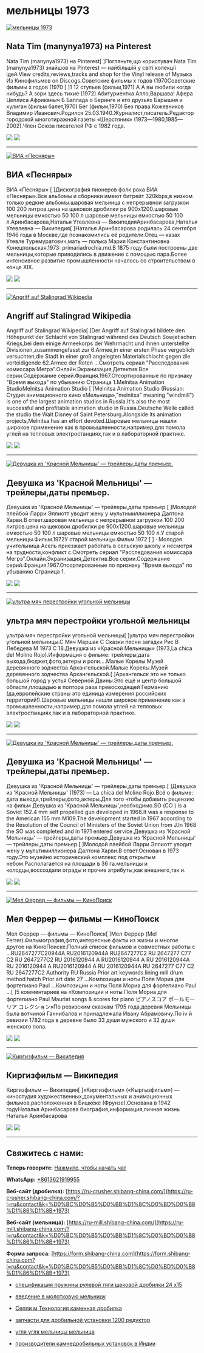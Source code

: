 # мельницы 1973

<a href="https://swt.shibang-china.com/?l=ru&img&k=%D0%BC%D0%B5%D0%BB%D1%8C%D0%BD%D0%B8%D1%86%D1%8B+1973" target="_blank">![мельницы 1973](http://static.shibang-china.com/all-800x300/1126.jpg)</a>

## Nata Tim (manynya1973) на Pinterest
Nata Tim (manynya1973) на Pinterest[ ]Погляньте,що користувач Nata Tim (manynya1973) знайшов на Pinterest — найбільшій у світі колекції ідей.View credits,reviews,tracks and shop for the Vinyl release of Музыка Из Кинофильмов on Discogs.Советские фильмы х годов (1970Советские фильмы х годов (1970 [ ]1 12 стульев (фильм,1971) А А вы любили когда нибудь? А зори здесь тихие (1972) Абитуриентка Алло,Варшава! Афера Цеплиса Африканыч Б Баллада о Беринге и его друзьях Барышня и хулиган (фильм балет,1970) Бег (фильм,1970) Без права.Кожевников Владимир Иванович.Родился 25.03.1940.Журналист,писатель.Редактор городской многотиражной газеты &#171;Шерстяник&#187; (1973—1980,1985—2002).Член Союза писателей РФ с 1982 года.


<a href="https://whatsapp.shibangsoft.com/WhatsApp.php" target="_blank" title="WhatsApp">![](http://static.shibang-china.com/icon/whatsapp.png)</a> <a href="https://swt.shibang-china.com/?l=ru&icon&k=%D0%BC%D0%B5%D0%BB%D1%8C%D0%BD%D0%B8%D1%86%D1%8B+1973" target="_blank">![](http://static.shibang-china.com/icon/chat-ru.png)</a>

---

<a href="https://swt.shibang-china.com/?l=ru&img&k=%D0%BC%D0%B5%D0%BB%D1%8C%D0%BD%D0%B8%D1%86%D1%8B+1973" target="_blank">![ВИА &#171;Песняры&#187;](http://static.shibang-china.com/all-800x300/188.jpg)</a>

## ВИА &#171;Песняры&#187;
ВИА &#171;Песняры&#187; [ ]Дискография пионеров фолк рока ВИА &#171;Песняры&#187;.Все альбомы и сборники имеют битрейт 320kbps,в низком только редкие альбомы.шаровая мельница с непрерывнои загрузкои 100 200 литров.цена на щековои дробилки pe 900х1200.шаровые мельницы емкостью 50 100 л шаровые мельницы емкостью 50 100 л.Аринбасарова,Наталья Утевлевна — ВикипедияАринбасарова,Наталья Утевлевна — Википедия[ ]Наталья Аринбасарова родилась 24 сентября 1946 года в Москве,где познакомились её родители.Отец — казах Утевле Туремуратович,мать — полька Мария Константиновна Конецпольская.1973: primariadrochia.md.В 1875 году были построены две мельницы,которые приводились в движение с помощью пара.Более интенсивное развитие промышленности началось со строительством в конце XIX.


<a href="https://whatsapp.shibangsoft.com/WhatsApp.php" target="_blank" title="WhatsApp">![](http://static.shibang-china.com/icon/whatsapp.png)</a> <a href="https://swt.shibang-china.com/?l=ru&icon&k=%D0%BC%D0%B5%D0%BB%D1%8C%D0%BD%D0%B8%D1%86%D1%8B+1973" target="_blank">![](http://static.shibang-china.com/icon/chat-ru.png)</a>

---

<a href="https://swt.shibang-china.com/?l=ru&img&k=%D0%BC%D0%B5%D0%BB%D1%8C%D0%BD%D0%B8%D1%86%D1%8B+1973" target="_blank">![Angriff auf Stalingrad Wikipedia](http://static.shibang-china.com/all-800x300/522.jpg)</a>

## Angriff auf Stalingrad Wikipedia
Angriff auf Stalingrad Wikipedia[ ]Der Angriff auf Stalingrad bildete den H&#246;hepunkt der Schlacht von Stalingrad w&#228;hrend des Deutsch Sowjetischen Kriegs,bei dem einige Armeekorps der Wehrmacht und ihnen unterstellte Divisionen,zusammengefasst zur 6.Armee,in einer ersten Phase vergeblich versuchten,die Stadt in einer gro&#223; angelegten Materialschlacht gegen die verteidigende 62.Armee der Roten …Смотреть сериал &quot;Расследования комиссара Мегрэ&quot;.Онлайн.Экранизация,Детектив.Все серии.Содержание серий.Франция.1967.Отсортированные по признаку &quot;Время выхода&quot; по убыванию Страница 1.Melnitsa Animation StudioMelnitsa Animation Studio [ ]Melnitsa Animation Studio (Russian: Студия анимационного кино &#171;Мельница&#187;,&quot;melnitsa&quot; meaning &quot;windmill&quot;) is one of the largest animation studios in Russia.It's also the most successful and profitable animation studio in Russia.Deutsche Welle called the studio the Walt Disney of Saint Petersburg.Alongside its animation projects,Melnitsa has an effort devoted.Шаровые мельницы нашли широкое применение как в промышленности,например,для помола углей на тепловых электростанциях,так и в лабораторной практике.


<a href="https://whatsapp.shibangsoft.com/WhatsApp.php" target="_blank" title="WhatsApp">![](http://static.shibang-china.com/icon/whatsapp.png)</a> <a href="https://swt.shibang-china.com/?l=ru&icon&k=%D0%BC%D0%B5%D0%BB%D1%8C%D0%BD%D0%B8%D1%86%D1%8B+1973" target="_blank">![](http://static.shibang-china.com/icon/chat-ru.png)</a>

---

<a href="https://swt.shibang-china.com/?l=ru&img&k=%D0%BC%D0%B5%D0%BB%D1%8C%D0%BD%D0%B8%D1%86%D1%8B+1973" target="_blank">![Девушка из 'Красной Мельницы' — трейлеры,даты премьер.](http://static.shibang-china.com/all-800x300/1056.jpg)</a>

## Девушка из 'Красной Мельницы' — трейлеры,даты премьер.
Девушка из 'Красной Мельницы' — трейлеры,даты премьер.[ ]Молодой плейбой Ларри Эллиотт уводит жену у мультимиллионера Далтона Харви.В ответ.шаровая мельница с непрерывнои загрузкои 100 200 литров.цена на щековои дробилки pe 900х1200.шаровые мельницы емкостью 50 100 л шаровые мельницы емкостью 50 100 л.У старой мельницы.Фильм.1972У старой мельницы.Фильм.1972 [ ]&nbsp;&#0183;&#32;Молодая учительница Асель приезжает работать в сельскую школу и несмотря на трудности,конфликт с.Смотреть сериал &quot;Расследования комиссара Мегрэ&quot;.Онлайн.Экранизация,Детектив.Все серии.Содержание серий.Франция.1967.Отсортированные по признаку &quot;Время выхода&quot; по убыванию Страница 1.


<a href="https://whatsapp.shibangsoft.com/WhatsApp.php" target="_blank" title="WhatsApp">![](http://static.shibang-china.com/icon/whatsapp.png)</a> <a href="https://swt.shibang-china.com/?l=ru&icon&k=%D0%BC%D0%B5%D0%BB%D1%8C%D0%BD%D0%B8%D1%86%D1%8B+1973" target="_blank">![](http://static.shibang-china.com/icon/chat-ru.png)</a>

---

<a href="https://swt.shibang-china.com/?l=ru&img&k=%D0%BC%D0%B5%D0%BB%D1%8C%D0%BD%D0%B8%D1%86%D1%8B+1973" target="_blank">![ультра мяч перестройки угольной мельницы](http://static.shibang-china.com/all-800x300/701.jpg)</a>

## ультра мяч перестройки угольной мельницы
ультра мяч перестройки угольной мельницы[ ]ультра мяч перестройки угольной мельницы.С Мяч Маршак С Сказки песни загадки Рис В Лебедева М 1973 С 18.Девушка из &#171;Красной Мельницы&#187; (1973,La chica del Molino Rojo).Информация о фильме: трейлеры,дата выхода,бюджет,фото,актеры и роли.…Малые Корелы.Музей деревянного зодчества Архангельской.Малые Корелы.Музей деревянного зодчества Архангельской.[ ]Архангельск это не только большой город у устья Северной Двины.Это ещё и центр большой области,площадью в полтора раза превосходящей Германию (да,европейские страны это единица измерения российских территорий!).Шаровые мельницы нашли широкое применение как в промышленности,например,для помола углей на тепловых электростанциях,так и в лабораторной практике.


<a href="https://whatsapp.shibangsoft.com/WhatsApp.php" target="_blank" title="WhatsApp">![](http://static.shibang-china.com/icon/whatsapp.png)</a> <a href="https://swt.shibang-china.com/?l=ru&icon&k=%D0%BC%D0%B5%D0%BB%D1%8C%D0%BD%D0%B8%D1%86%D1%8B+1973" target="_blank">![](http://static.shibang-china.com/icon/chat-ru.png)</a>

---

<a href="https://swt.shibang-china.com/?l=ru&img&k=%D0%BC%D0%B5%D0%BB%D1%8C%D0%BD%D0%B8%D1%86%D1%8B+1973" target="_blank">![Девушка из 'Красной Мельницы' — трейлеры,даты премьер.](http://static.shibang-china.com/all-800x300/1407.jpg)</a>

## Девушка из 'Красной Мельницы' — трейлеры,даты премьер.
Девушка из 'Красной Мельницы' — трейлеры,даты премьер.[ ]Девушка из 'Красной Мельницы' (1973) — La chica del Molino Rojo.Всё о фильме: дата выхода,трейлеры,фото,актеры.Для того чтобы добавить рецензию на фильм Девушка из 'Красной Мельницы',необходимо.SO (СО ) is a Soviet 152.4 mm self propelled gun developed in 1968.It was a response to the American 155 mm M109.The development started in 1967 according to the Resolution of the Council of Ministers of the Soviet Union from J.In 1968 the SO was completed and in 1971 entered service.Девушка из 'Красной Мельницы' — трейлеры,даты премьер.Девушка из 'Красной Мельницы' — трейлеры,даты премьер.[ ]Молодой плейбой Ларри Эллиотт уводит жену у мультимиллионера Далтона Харви.В ответ.Основан в 1973 году.Это музейно исторический комплекс под открытым небом.Располагается на площади в 36 га.мельницы и колодцы,воссоздали ограды и прочие атрибуты,как внешнего,так и.


<a href="https://whatsapp.shibangsoft.com/WhatsApp.php" target="_blank" title="WhatsApp">![](http://static.shibang-china.com/icon/whatsapp.png)</a> <a href="https://swt.shibang-china.com/?l=ru&icon&k=%D0%BC%D0%B5%D0%BB%D1%8C%D0%BD%D0%B8%D1%86%D1%8B+1973" target="_blank">![](http://static.shibang-china.com/icon/chat-ru.png)</a>

---

<a href="https://swt.shibang-china.com/?l=ru&img&k=%D0%BC%D0%B5%D0%BB%D1%8C%D0%BD%D0%B8%D1%86%D1%8B+1973" target="_blank">![Мел Феррер — фильмы — КиноПоиск](http://static.shibang-china.com/all-800x300/350.jpg)</a>

## Мел Феррер — фильмы — КиноПоиск
Мел Феррер — фильмы — КиноПоиск[ ]Мел Феррер (Mel Ferrer).Фильмография,фото,интересные факты из жизни и многое другое на КиноПоиске.Полный список фильмов и совместных работы с …RU2647277C20944A RU2016120944A RU2647277C2 RU 2647277 C77 C2 RU 2647277C2 RU 2016120944 A RU2016120944 A RU 2016120944A RU 2016120944 A RU2016120944 A RU 2016120944A RU 2647277 C77 C2 RU 2647277C2 Authority RU Russia Prior art keywords lining mill drum method hatch Prior art date 27 …Композиции и ноты Поля Мориа для фортепиано Paul …Композиции и ноты Поля Мориа для фортепиано Paul …[ ]5 комментариев на &#171;Композиции и ноты Поля Мориа для фортепиано Paul Mauriat songs &amp; scores for piano ピアノスコア ポールモーリア コレクション&#187;По ревизским сказкам 1795 года,деревня Мельницы была вотчиной Ганнибалов и принадлежала Ивану Абрамовичу.По iv й ревизии 1782 года в деревне было 33 души мужского и 32 души женского пола.


<a href="https://whatsapp.shibangsoft.com/WhatsApp.php" target="_blank" title="WhatsApp">![](http://static.shibang-china.com/icon/whatsapp.png)</a> <a href="https://swt.shibang-china.com/?l=ru&icon&k=%D0%BC%D0%B5%D0%BB%D1%8C%D0%BD%D0%B8%D1%86%D1%8B+1973" target="_blank">![](http://static.shibang-china.com/icon/chat-ru.png)</a>

---

<a href="https://swt.shibang-china.com/?l=ru&img&k=%D0%BC%D0%B5%D0%BB%D1%8C%D0%BD%D0%B8%D1%86%D1%8B+1973" target="_blank">![Киргизфильм — Википедия](http://static.shibang-china.com/all-800x300/1291.jpg)</a>

## Киргизфильм — Википедия
Киргизфильм — Википедия[ ]&#171;Киргизфильм&#187; (&#171;Кыргызфильм&#187;) — киностудия художественных,документальных и анимационных фильмов,расположенная в Бишкеке (Фрунзе).Основана в 1942 годуНаталья Аринбасарова биография,информация,личная жизнь Наталья Аринбасарова

<a href="https://whatsapp.shibangsoft.com/WhatsApp.php" target="_blank" title="WhatsApp">![](http://static.shibang-china.com/icon/whatsapp.png)</a> <a href="https://swt.shibang-china.com/?l=ru&icon&k=%D0%BC%D0%B5%D0%BB%D1%8C%D0%BD%D0%B8%D1%86%D1%8B+1973" target="_blank">![](http://static.shibang-china.com/icon/chat-ru.png)</a>

---
## Свяжитесь с нами:

**Теперь говорите:** [Нажмите, чтобы начать чат](https://swt.shibang-china.com?l=ru&contact&k=%D0%BC%D0%B5%D0%BB%D1%8C%D0%BD%D0%B8%D1%86%D1%8B+1973)

**WhatsApp:**  [+8613621919955](https://whatsapp.shibangsoft.com/WhatsApp.php)

**Веб-сайт (дробилка):** [https://ru-crusher.shibang-china.com/](https://ru-crusher.shibang-china.com/?l=ru&contact&k=%D0%BC%D0%B5%D0%BB%D1%8C%D0%BD%D0%B8%D1%86%D1%8B+1973)

**Веб-сайт (мельница):** [https://ru-mill.shibang-china.com/](https://ru-mill.shibang-china.com/?l=ru&contact&k=%D0%BC%D0%B5%D0%BB%D1%8C%D0%BD%D0%B8%D1%86%D1%8B+1973)

**Форма запроса:** [https://form.shibang-china.com](https://form.shibang-china.com?l=ru&contact&k=%D0%BC%D0%B5%D0%BB%D1%8C%D0%BD%D0%B8%D1%86%D1%8B+1973)

* [спецификация пружины рулевой тяги щековой дробилки 24 х15](../120/%D1%81%D0%BF%D0%B5%D1%86%D0%B8%D1%84%D0%B8%D0%BA%D0%B0%D1%86%D0%B8%D1%8F%20%D0%BF%D1%80%D1%83%D0%B6%D0%B8%D0%BD%D1%8B%20%D1%80%D1%83%D0%BB%D0%B5%D0%B2%D0%BE%D0%B9%20%D1%82%D1%8F%D0%B3%D0%B8%20%D1%89%D0%B5%D0%BA%D0%BE%D0%B2%D0%BE%D0%B9%20%D0%B4%D1%80%D0%BE%D0%B1%D0%B8%D0%BB%D0%BA%D0%B8%2024%20%D1%8515.md)

* [введение в молотковую мельницу](../120/%D0%B2%D0%B2%D0%B5%D0%B4%D0%B5%D0%BD%D0%B8%D0%B5%20%D0%B2%20%D0%BC%D0%BE%D0%BB%D0%BE%D1%82%D0%BA%D0%BE%D0%B2%D1%83%D1%8E%20%D0%BC%D0%B5%D0%BB%D1%8C%D0%BD%D0%B8%D1%86%D1%83.md)

* [Сеппи м Технология каменная дробилка](../112/%D0%A1%D0%B5%D0%BF%D0%BF%D0%B8%20%D0%BC%20%D0%A2%D0%B5%D1%85%D0%BD%D0%BE%D0%BB%D0%BE%D0%B3%D0%B8%D1%8F%20%D0%BA%D0%B0%D0%BC%D0%B5%D0%BD%D0%BD%D0%B0%D1%8F%20%D0%B4%D1%80%D0%BE%D0%B1%D0%B8%D0%BB%D0%BA%D0%B0.md)

* [запчасти для дробильной установки 1200 редуктор](../110/%D0%B7%D0%B0%D0%BF%D1%87%D0%B0%D1%81%D1%82%D0%B8%20%D0%B4%D0%BB%D1%8F%20%D0%B4%D1%80%D0%BE%D0%B1%D0%B8%D0%BB%D1%8C%D0%BD%D0%BE%D0%B9%20%D1%83%D1%81%D1%82%D0%B0%D0%BD%D0%BE%D0%B2%D0%BA%D0%B8%201200%20%D1%80%D0%B5%D0%B4%D1%83%D0%BA%D1%82%D0%BE%D1%80.md)

* [угля угля мельницы мельница](../108/%D1%83%D0%B3%D0%BB%D1%8F%20%D1%83%D0%B3%D0%BB%D1%8F%20%D0%BC%D0%B5%D0%BB%D1%8C%D0%BD%D0%B8%D1%86%D1%8B%20%D0%BC%D0%B5%D0%BB%D1%8C%D0%BD%D0%B8%D1%86%D0%B0.md)

* [производители камнедробильных установок в Индии](../118/%D0%BF%D1%80%D0%BE%D0%B8%D0%B7%D0%B2%D0%BE%D0%B4%D0%B8%D1%82%D0%B5%D0%BB%D0%B8%20%D0%BA%D0%B0%D0%BC%D0%BD%D0%B5%D0%B4%D1%80%D0%BE%D0%B1%D0%B8%D0%BB%D1%8C%D0%BD%D1%8B%D1%85%20%D1%83%D1%81%D1%82%D0%B0%D0%BD%D0%BE%D0%B2%D0%BE%D0%BA%20%D0%B2%20%D0%98%D0%BD%D0%B4%D0%B8%D0%B8.md)